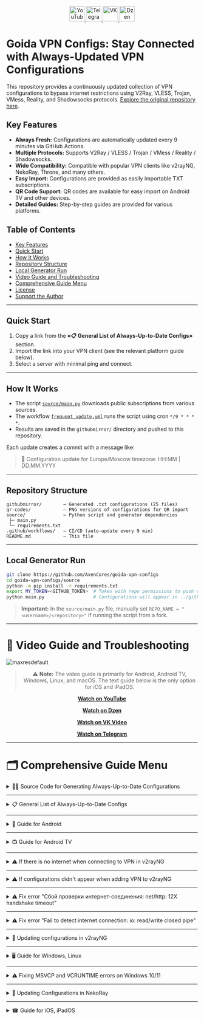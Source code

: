 <div align="center">
    <a href="https://www.youtube.com/@avencores/" target="_blank">
      <img src="https://github.com/user-attachments/assets/338bcd74-e3c3-4700-87ab-7985058bd17e" alt="YouTube" height="40">
    </a>
    <a href="https://t.me/avencoresyt" target="_blank">
      <img src="https://github.com/user-attachments/assets/939f8beb-a49a-48cf-89b9-d610ee5c4b26" alt="Telegram" height="40">
    </a>
    <a href="https://vk.com/avencoresvk" target="_blank">
      <img src="https://github.com/user-attachments/assets/dc109dda-9045-4a06-95a5-3399f0e21dc4" alt="VK" height="40">
    </a>
    <a href="https://dzen.ru/avencores" target="_blank">
      <img src="https://github.com/user-attachments/assets/bd55f5cf-963c-4eb8-9029-7b80c8c11411" alt="Dzen" height="40">
    </a>
</div>

# Goida VPN Configs: Stay Connected with Always-Updated VPN Configurations

This repository provides a continuously updated collection of VPN configurations to bypass internet restrictions using V2Ray, VLESS, Trojan, VMess, Reality, and Shadowsocks protocols.  [Explore the original repository here](https://github.com/AvenCores/goida-vpn-configs).

## Key Features

*   **Always Fresh:** Configurations are automatically updated every 9 minutes via GitHub Actions.
*   **Multiple Protocols:** Supports V2Ray / VLESS / Trojan / VMess / Reality / Shadowsocks.
*   **Wide Compatibility:** Compatible with popular VPN clients like v2rayNG, NekoRay, Throne, and many others.
*   **Easy Import:** Configurations are provided as easily importable TXT subscriptions.
*   **QR Code Support:** QR codes are available for easy import on Android TV and other devices.
*   **Detailed Guides:** Step-by-step guides are provided for various platforms.

## Table of Contents

*   [Key Features](#key-features)
*   [Quick Start](#quick-start)
*   [How It Works](#how-it-works)
*   [Repository Structure](#repository-structure)
*   [Local Generator Run](#local-generator-run)
*   [Video Guide and Troubleshooting](#-video-guide-and-troubleshooting)
*   [Comprehensive Guide Menu](#-comprehensive-guide-menu)
*   [License](#license)
*   [Support the Author](#-support-the-author)

---

## Quick Start

1.  Copy a link from the **«📋 General List of Always-Up-to-Date Configs»** section.
2.  Import the link into your VPN client (see the relevant platform guide below).
3.  Select a server with minimal ping and connect.

---

## How It Works

*   The script [`source/main.py`](source/main.py) downloads public subscriptions from various sources.
*   The workflow [`frequent_update.yml`](.github/workflows/frequent_update.yml) runs the script using cron `*/9 * * * *`.
*   Results are saved in the `githubmirror/` directory and pushed to this repository.

Each update creates a commit with a message like:

> 🚀 Configuration update for Europe/Moscow timezone: HH:MM | DD.MM.YYYY

---

## Repository Structure

```text
githubmirror/        — Generated .txt configurations (25 files)
qr-codes/            — PNG versions of configurations for QR import
source/              — Python script and generator dependencies
 ├─ main.py
 └─ requirements.txt
.github/workflows/   — CI/CD (auto-update every 9 min)
README.md            — This file
```

---

## Local Generator Run

```bash
git clone https://github.com/AvenCores/goida-vpn-configs
cd goida-vpn-configs/source
python -m pip install -r requirements.txt
export MY_TOKEN=<GITHUB_TOKEN>  # Token with repo permissions to push changes
python main.py                  # Configurations will appear in ../githubmirror
```

> **Important:**  In the `source/main.py` file, manually set `REPO_NAME = "<username>/<repository>"` if running the script from a fork.

---

# 🎦 Video Guide and Troubleshooting

![maxresdefault](https://github.com/user-attachments/assets/e36e2351-3b1a-4b90-87f7-cafbc74f238c)

<div align="center">

> ⚠️ **Note:** The video guide is primarily for Android, Android TV, Windows, Linux, and macOS.  The text guide below is the only option for iOS and iPadOS.

[**Watch on YouTube**](https://youtu.be/sagz2YluM70)

[**Watch on Dzen**](https://dzen.ru/video/watch/680d58f28c6d3504e953bd6d)

[**Watch on VK Video**](https://vk.com/video-200297343_456239303)

[**Watch on Telegram**](https://t.me/avencoreschat/56595)

</div>

---

# 🗂️ Comprehensive Guide Menu

<details>
<summary>👩‍💻 Source Code for Generating Always-Up-to-Date Configurations</summary>
    Link to the source code — [Link](https://github.com/AvenCores/goida-vpn-configs/tree/main/source)
</details>

---
<details>
<summary>📋 General List of Always-Up-to-Date Configs</summary>
    > Recommended lists: **[6](https://github.com/AvenCores/goida-vpn-configs/raw/refs/heads/main/githubmirror/6.txt)**, **[22](https://github.com/AvenCores/goida-vpn-configs/raw/refs/heads/main/githubmirror/22.txt)**, **[23](https://github.com/AvenCores/goida-vpn-configs/raw/refs/heads/main/githubmirror/23.txt)**, **[24](https://github.com/AvenCores/goida-vpn-configs/raw/refs/heads/main/githubmirror/24.txt)** and **[25](https://github.com/AvenCores/goida-vpn-configs/raw/refs/heads/main/githubmirror/25.txt)**.
    1) `https://github.com/AvenCores/goida-vpn-configs/raw/refs/heads/main/githubmirror/1.txt`
    2) `https://github.com/AvenCores/goida-vpn-configs/raw/refs/heads/main/githubmirror/2.txt`
    3) `https://github.com/AvenCores/goida-vpn-configs/raw/refs/heads/main/githubmirror/3.txt`
    4) `https://github.com/AvenCores/goida-vpn-configs/raw/refs/heads/main/githubmirror/4.txt`
    5) `https://github.com/AvenCores/goida-vpn-configs/raw/refs/heads/main/githubmirror/5.txt`
    6) `https://github.com/AvenCores/goida-vpn-configs/raw/refs/heads/main/githubmirror/6.txt`
    7) `https://github.com/AvenCores/goida-vpn-configs/raw/refs/heads/main/githubmirror/7.txt`
    8) `https://github.com/AvenCores/goida-vpn-configs/raw/refs/heads/main/githubmirror/8.txt`
    9) `https://github.com/AvenCores/goida-vpn-configs/raw/refs/heads/main/githubmirror/9.txt`
    10) `https://github.com/AvenCores/goida-vpn-configs/raw/refs/heads/main/githubmirror/10.txt`
    11) `https://github.com/AvenCores/goida-vpn-configs/raw/refs/heads/main/githubmirror/11.txt`
    12) `https://github.com/AvenCores/goida-vpn-configs/raw/refs/heads/main/githubmirror/12.txt`
    13) `https://github.com/AvenCores/goida-vpn-configs/raw/refs/heads/main/githubmirror/13.txt`
    14) `https://github.com/AvenCores/goida-vpn-configs/raw/refs/heads/main/githubmirror/14.txt`
    15) `https://github.com/AvenCores/goida-vpn-configs/raw/refs/heads/main/githubmirror/15.txt`
    16) `https://github.com/AvenCores/goida-vpn-configs/raw/refs/heads/main/githubmirror/16.txt`
    17) `https://github.com/AvenCores/goida-vpn-configs/raw/refs/heads/main/githubmirror/17.txt`
    18) `https://github.com/AvenCores/goida-vpn-configs/raw/refs/heads/main/githubmirror/18.txt`
    19) `https://github.com/AvenCores/goida-vpn-configs/raw/refs/heads/main/githubmirror/19.txt`
    20) `https://github.com/AvenCores/goida-vpn-configs/raw/refs/heads/main/githubmirror/20.txt`
    21) `https://github.com/AvenCores/goida-vpn-configs/raw/refs/heads/main/githubmirror/21.txt`
    22) `https://github.com/AvenCores/goida-vpn-configs/raw/refs/heads/main/githubmirror/22.txt`
    23) `https://github.com/AvenCores/goida-vpn-configs/raw/refs/heads/main/githubmirror/23.txt`
    24) `https://github.com/AvenCores/goida-vpn-configs/raw/refs/heads/main/githubmirror/24.txt`
    25) `https://github.com/AvenCores/goida-vpn-configs/raw/refs/heads/main/githubmirror/25.txt`
    🔗 [Link to QR codes for always-up-to-date configurations](https://github.com/AvenCores/goida-vpn-configs/tree/main/qr-codes)
</details>

---
<details>
<summary>📱 Guide for Android</summary>
    **1.** Download **«v2rayNG»** — [Link](https://github.com/2dust/v2rayNG/releases/download/1.10.19/v2rayNG_1.10.19_universal.apk)
    **2.** Copy to clipboard:
    - [ ] **Always Up-to-Date**
        > Recommended lists: **[6](https://github.com/AvenCores/goida-vpn-configs/raw/refs/heads/main/githubmirror/6.txt)**, **[22](https://github.com/AvenCores/goida-vpn-configs/raw/refs/heads/main/githubmirror/22.txt)**, **[23](https://github.com/AvenCores/goida-vpn-configs/raw/refs/heads/main/githubmirror/23.txt)**, **[24](https://github.com/AvenCores/goida-vpn-configs/raw/refs/heads/main/githubmirror/24.txt)** and **[25](https://github.com/AvenCores/goida-vpn-configs/raw/refs/heads/main/githubmirror/25.txt)**.
        1) `https://github.com/AvenCores/goida-vpn-configs/raw/refs/heads/main/githubmirror/1.txt`
        2) `https://github.com/AvenCores/goida-vpn-configs/raw/refs/heads/main/githubmirror/2.txt`
        3) `https://github.com/AvenCores/goida-vpn-configs/raw/refs/heads/main/githubmirror/3.txt`
        4) `https://github.com/AvenCores/goida-vpn-configs/raw/refs/heads/main/githubmirror/4.txt`
        5) `https://github.com/AvenCores/goida-vpn-configs/raw/refs/heads/main/githubmirror/5.txt`
        6) `https://github.com/AvenCores/goida-vpn-configs/raw/refs/heads/main/githubmirror/6.txt`
        7) `https://github.com/AvenCores/goida-vpn-configs/raw/refs/heads/main/githubmirror/7.txt`
        8) `https://github.com/AvenCores/goida-vpn-configs/raw/refs/heads/main/githubmirror/8.txt`
        9) `https://github.com/AvenCores/goida-vpn-configs/raw/refs/heads/main/githubmirror/9.txt`
        10) `https://github.com/AvenCores/goida-vpn-configs/raw/refs/heads/main/githubmirror/10.txt`
        11) `https://github.com/AvenCores/goida-vpn-configs/raw/refs/heads/main/githubmirror/11.txt`
        12) `https://github.com/AvenCores/goida-vpn-configs/raw/refs/heads/main/githubmirror/12.txt`
        13) `https://github.com/AvenCores/goida-vpn-configs/raw/refs/heads/main/githubmirror/13.txt`
        14) `https://github.com/AvenCores/goida-vpn-configs/raw/refs/heads/main/githubmirror/14.txt`
        15) `https://github.com/AvenCores/goida-vpn-configs/raw/refs/heads/main/githubmirror/15.txt`
        16) `https://github.com/AvenCores/goida-vpn-configs/raw/refs/heads/main/githubmirror/16.txt`
        17) `https://github.com/AvenCores/goida-vpn-configs/raw/refs/heads/main/githubmirror/17.txt`
        18) `https://github.com/AvenCores/goida-vpn-configs/raw/refs/heads/main/githubmirror/18.txt`
        19) `https://github.com/AvenCores/goida-vpn-configs/raw/refs/heads/main/githubmirror/19.txt`
        20) `https://github.com/AvenCores/goida-vpn-configs/raw/refs/heads/main/githubmirror/20.txt`
        21) `https://github.com/AvenCores/goida-vpn-configs/raw/refs/heads/main/githubmirror/21.txt`
        22) `https://github.com/AvenCores/goida-vpn-configs/raw/refs/heads/main/githubmirror/22.txt`
        23) `https://github.com/AvenCores/goida-vpn-configs/raw/refs/heads/main/githubmirror/23.txt`
        24) `https://github.com/AvenCores/goida-vpn-configs/raw/refs/heads/main/githubmirror/24.txt`
        25) `https://github.com/AvenCores/goida-vpn-configs/raw/refs/heads/main/githubmirror/25.txt`
    **3.** Go to the **«v2rayNG»** app and in the upper right corner, press ➕, then select **«Import from clipboard»**.
    **4.** Press **«three dots in the top right»**, then **«Check group profiles»**, after the check in the same menu, press **«Sort by test results»**.
    **5.** Choose your server and then click ▶️ in the lower right corner.
</details>

---
<details>
<summary>📺 Guide for Android TV</summary>
    **1.** Download **«v2rayNG»** — [Link](https://github.com/2dust/v2rayNG/releases/download/1.10.19/v2rayNG_1.10.19_universal.apk)
    > Recommended **«QR Codes»**: **[6](https://github.com/AvenCores/goida-vpn-configs/blob/main/qr-codes/6.png)**, **[22](https://github.com/AvenCores/goida-vpn-configs/blob/main/qr-codes/22.png)**, **[23](https://github.com/AvenCores/goida-vpn-configs/blob/main/qr-codes/23.png)**, **[24](https://github.com/AvenCores/goida-vpn-configs/blob/main/qr-codes/24.png)** and **[25](https://github.com/AvenCores/goida-vpn-configs/blob/main/qr-codes/25.png)**.
    **2.** Download **«QR Codes»** of always-up-to-date configs — [Link](https://github.com/AvenCores/goida-vpn-configs/tree/main/qr-codes)
    **3**. Go to the **«v2rayNG»** app and in the upper right corner, press ➕, then select **«Import from QR Code»**, select the image by clicking the photo icon in the upper right corner.
    **4.** Press **«three dots in the top right»**, then **«Check group profiles»**, after the check in the same menu, press **«Sort by test results»**.
    **5.** Choose your server and then click ▶️ in the lower right corner.
</details>

---
<details>
<summary>⚠ If there is no internet when connecting to VPN in v2rayNG</summary>
    Link to a video demonstrating the fix — [Link](https://t.me/avencoreschat/25254)
</details>

---
<details>
<summary>⚠ If configurations didn't appear when adding VPN to v2rayNG</summary>
    **1.** Click the **«three lines»** in the **«top left corner»**.
    **2.** Click on the **«Groups»** button.
    **3.** Click on the **«circle icon with an arrow»** in the **«upper right corner»** and wait for the update to finish.
</details>

---
<details>
<summary>⚠ Fix error "Cбой проверки интернет-соединения: net/http: 12X handshake timeout"</summary>
    **1.** On the desktop, press and hold the **«v2rayNG»** icon and click on the **«About app»** item.
    **2.** Click the **«Stop»** button and restart **«v2rayNG»**.
</details>

---
<details>
<summary>⚠ Fix error "Fail to detect internet connection: io: read/write closed pipe"</summary>
    **1.** On the desktop, press and hold the **«v2rayNG»** icon and click on the **«About app»** item.
    **2.** Click the **«Stop»** button and restart **«v2rayNG»**.
    **3.** Press **«three dots in the top right»**, then **«Check group profiles»**, after the check in the same menu, press **«Sort by test results»**.
    **4.** Choose your server and then click ▶️ in the lower right corner.
</details>

---
<details>
<summary>🔄 Updating configurations in v2rayNG</summary>
    **1.** Click on the **«three lines icon»** in the **«top left corner»**.
    **2.** Select the **«Groups»** tab.
    **3.** Click on the **«circle icon with an arrow»** in the **«upper right corner»**.
</details>

---
<details>
<summary>🖥 Guide for Windows, Linux</summary>
    **1.** Download **«Throne»** — [Windows 10/11](https://github.com/throneproj/Throne/releases/download/1.0.6/Throne-1.0.6-windows64.zip) / [Windows 7/8/8.1](https://github.com/throneproj/Throne/releases/download/1.0.6/Throne-1.0.6-windowslegacy64.zip) / [Linux](https://github.com/throneproj/Throne/releases/download/1.0.6/Throne-1.0.6-linux-amd64.zip)
    **2.** Copy to clipboard:
    - [ ] **Always Up-to-Date**
        > Recommended lists: **[6](https://github.com/AvenCores/goida-vpn-configs/raw/refs/heads/main/githubmirror/6.txt)**, **[22](https://github.com/AvenCores/goida-vpn-configs/raw/refs/heads/main/githubmirror/22.txt)**, **[23](https://github.com/AvenCores/goida-vpn-configs/raw/refs/heads/main/githubmirror/23.txt)**, **[24](https://github.com/AvenCores/goida-vpn-configs/raw/refs/heads/main/githubmirror/24.txt)** and **[25](https://github.com/AvenCores/goida-vpn-configs/raw/refs/heads/main/githubmirror/25.txt)**.
        1) `https://github.com/AvenCores/goida-vpn-configs/raw/refs/heads/main/githubmirror/1.txt`
        2) `https://github.com/AvenCores/goida-vpn-configs/raw/refs/heads/main/githubmirror/2.txt`
        3) `https://github.com/AvenCores/goida-vpn-configs/raw/refs/heads/main/githubmirror/3.txt`
        4) `https://github.com/AvenCores/goida-vpn-configs/raw/refs/heads/main/githubmirror/4.txt`
        5) `https://github.com/AvenCores/goida-vpn-configs/raw/refs/heads/main/githubmirror/5.txt`
        6) `https://github.com/AvenCores/goida-vpn-configs/raw/refs/heads/main/githubmirror/6.txt`
        7) `https://github.com/AvenCores/goida-vpn-configs/raw/refs/heads/main/githubmirror/7.txt`
        8) `https://github.com/AvenCores/goida-vpn-configs/raw/refs/heads/main/githubmirror/8.txt`
        9) `https://github.com/AvenCores/goida-vpn-configs/raw/refs/heads/main/githubmirror/9.txt`
        10) `https://github.com/AvenCores/goida-vpn-configs/raw/refs/heads/main/githubmirror/10.txt`
        11) `https://github.com/AvenCores/goida-vpn-configs/raw/refs/heads/main/githubmirror/11.txt`
        12) `https://github.com/AvenCores/goida-vpn-configs/raw/refs/heads/main/githubmirror/12.txt`
        13) `https://github.com/AvenCores/goida-vpn-configs/raw/refs/heads/main/githubmirror/13.txt`
        14) `https://github.com/AvenCores/goida-vpn-configs/raw/refs/heads/main/githubmirror/14.txt`
        15) `https://github.com/AvenCores/goida-vpn-configs/raw/refs/heads/main/githubmirror/15.txt`
        16) `https://github.com/AvenCores/goida-vpn-configs/raw/refs/heads/main/githubmirror/16.txt`
        17) `https://github.com/AvenCores/goida-vpn-configs/raw/refs/heads/main/githubmirror/17.txt`
        18) `https://github.com/AvenCores/goida-vpn-configs/raw/refs/heads/main/githubmirror/18.txt`
        19) `https://github.com/AvenCores/goida-vpn-configs/raw/refs/heads/main/githubmirror/19.txt`
        20) `https://github.com/AvenCores/goida-vpn-configs/raw/refs/heads/main/githubmirror/20.txt`
        21) `https://github.com/AvenCores/goida-vpn-configs/raw/refs/heads/main/githubmirror/21.txt`
        22) `https://github.com/AvenCores/goida-vpn-configs/raw/refs/heads/main/githubmirror/22.txt`
        23) `https://github.com/AvenCores/goida-vpn-configs/raw/refs/heads/main/githubmirror/23.txt`
        24) `https://github.com/AvenCores/goida-vpn-configs/raw/refs/heads/main/githubmirror/24.txt`
        25) `https://github.com/AvenCores/goida-vpn-configs/raw/refs/heads/main/githubmirror/25.txt`
    **3.** Click on **«Profiles»**, then **«Add profile from clipboard»**.
    **4.** Select all configs with the key combination **«Ctrl + A»**, click on **«Profiles»** in the top menu, then **«Latency (ping) test of the selected profile»** and wait for the test to finish (the **«Logs»** tab will show the inscription **«Latency (ping) test completed!»**)
    **5.** Click on the column button **«Latency (ping)»**.
    **6.** In the upper part of the program window, activate the **«TUN mode»** option by checking the box.
    **7.** Choose one of the configurations with the lowest **«Latency (ping)»**, then click **«LMB»** and **«Start»**.
</details>

---
<details>
<summary>⚠ Fixing MSVCP and VCRUNTIME errors on Windows 10/11</summary>
    **1.** Press **«Win+R»** and type **«control»**.
    **2.** Select **«Programs and Features»**.
    **3.** In the search (top right), type the word **«Visual»** and remove everything related to **«Microsoft Visual»**.
    **4.** Download the archive and extract — [Link](https://cf.comss.org/download/Visual-C-Runtimes-All-in-One-Jul-2025.zip)
    **5.** Run **«install_bat.all»** *as Administrator* and wait for everything to install.
</details>

---
<details>
<summary>🔄 Updating Configurations in NekoRay</summary>
    **1.** Click on the **«Settings»** button.
    **2.** Select **«Groups»**.
    **3.** Click on the **«Update all subscriptions»** button.
</details>

---
<details>
<summary>☎ Guide for iOS, iPadOS</summary>
    **1.** Download **«V2Box - V2ray Client»** — [Link](https://apps.apple.com/ru/app/v2box-v2ray-client/id6446814690)
    **2.** Copy to clipboard:
    - [ ] **Always Up-to-Date**
        > Recommended lists: **[6](https://github.com/AvenCores/goida-vpn-configs/raw/refs/heads/main/githubmirror/6.txt)**, **[22](https://github.com/AvenCores/goida-vpn-configs/raw/refs/heads/main/githubmirror/22.txt)**, **[23](https://github.com/AvenCores/goida-vpn-configs/raw/refs/heads/main/githubmirror/23.txt)**, **[24](https://github.com/AvenCores/goida-vpn-configs/raw/refs/heads/main/githubmirror/24.txt)** and **[25](https://github.com/AvenCores/goida-vpn-configs/raw/refs/heads/main/githubmirror/25.txt)**.
        1) `https://github.com/AvenCores/goida-vpn-configs/raw/refs/heads/main/githubmirror/1.txt`
        2) `https://github.com/AvenCores/goida-vpn-configs/raw/refs/heads/main/githubmirror/2.txt`
        3) `https://github.com/AvenCores/goida-vpn-configs/raw/refs/heads/main/githubmirror/3.txt`
        4) `https://github.com/AvenCores/goida-vpn-configs/raw/refs/heads/main/githubmirror/4.txt`
        5) `https://github.com/AvenCores/goida-vpn-configs/raw/refs/heads/main/githubmirror/5.txt`
        6) `https://github.com/AvenCores/goida-vpn-configs/raw/refs/heads/main/githubmirror/6.txt`
        7) `https://github.com/AvenCores/goida-vpn-configs/raw/refs/heads/main/githubmirror/7.txt`
        8) `https://github.com/AvenCores/goida-vpn-configs/raw/refs/heads/main/githubmirror/8.txt`
        9) `https://github.com/AvenCores/goida-vpn-configs/raw/refs/heads/main/githubmirror/9.txt`
        10) `https://github.com/AvenCores/goida-vpn-configs/raw/refs/heads/main/githubmirror/10.txt`
        11) `https://github.com/AvenCores/goida-vpn-configs/raw/refs/heads/main/githubmirror/11.txt`
        12) `https://github.com/AvenCores/goida-vpn-configs/raw/refs/heads/main/githubmirror/12.txt`
        13) `https://github.com/AvenCores/goida-vpn-configs/raw/refs/heads/main/githubmirror/13.txt`
        14) `https://github.com/AvenCores/goida-vpn-configs/raw/refs/heads/main/githubmirror/14.txt`
        15) `https://github.com/AvenCores/goida-vpn-configs/raw/refs/heads/main/githubmirror/15.txt`
        16) `https://github.com/AvenCores/goida-vpn-configs/raw/refs/heads/main/githubmirror/16.txt`
        17) `https://github.com/AvenCores/goida-vpn-configs/raw/refs/heads/main/githubmirror/17.txt`
        18) `https://github.com/AvenCores/goida-vpn-configs/raw/refs/heads/main/githubmirror/18.txt`
        19) `https://github.com/AvenCores/goida-vpn-configs/raw/refs/heads/main/githubmirror/19.txt`
        20) `https://github.com/AvenCores/goida-vpn-configs/raw/refs/heads/main/githubmirror/20.txt`
        21) `https://github.com/AvenCores/goida-vpn-configs/raw/refs/heads/main/githubmirror/21.txt`
        22) `https://github.com/AvenCores/goida-vpn-configs/raw/refs/heads/main/githubmirror/22.txt`
        23) `https://github.com/AvenCores/goida-vpn-configs/raw/refs/heads/main/githubmirror/23.txt`
        24) `https://github.com/AvenCores/goida-vpn-configs/raw/refs/heads/main/githubmirror/24.txt`
        25) `https://github.com/AvenCores/goida-vpn-configs/raw/refs/heads/main/githubmirror/25.txt`
    **3.** Go to the **«V2Box - V2ray Client»** app and go to the **«Config»** tab, click on the plus sign in the upper right corner, then — **«Add subscription»**, enter any **«Name»** and paste the config link in the **«URL»** field.
    **4.** After adding the config, wait for the verification to finish and select the one you need by simply clicking on its name.
    **5.**